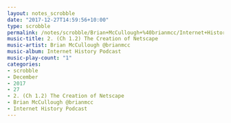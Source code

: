 ```yaml
---
layout: notes_scrobble
date: "2017-12-27T14:59:56+10:00"
type: scrobble
permalink: /notes/scrobble/Brian+McCullough+%40brianmcc/Internet+History+Podcast/6bf3cba8ec44194b8842cbe51809fc38d609bbc3.html
music-title: 2. (Ch 1.2) The Creation of Netscape
music-artist: Brian McCullough @brianmcc
music-album: Internet History Podcast
music-play-count: "1"
categories:
- scrobble
- December
- 2017
- 27
- 2. (Ch 1.2) The Creation of Netscape
- Brian McCullough @brianmcc
- Internet History Podcast
---
```

